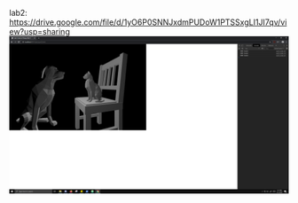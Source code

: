lab2: https://drive.google.com/file/d/1yO6P0SNNJxdmPUDoW1PTSSxgLI1JI7qv/view?usp=sharing
![](Capture.PNG)
